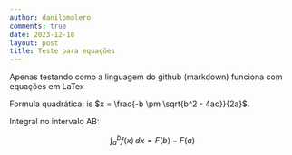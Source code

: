 ```yaml
---
author: danilomolero
comments: true
date: 2023-12-18
layout: post
title: Teste para equações
---
```


Apenas testando como a linguagem do github (markdown) funciona com equações em LaTex


Formula quadrática: is $x = \frac{-b \pm \sqrt{b^2 - 4ac}}{2a}$.

Integral no intervalo AB:

$$
\int_{a}^{b} f(x) \, dx = F(b) - F(a)
$$

